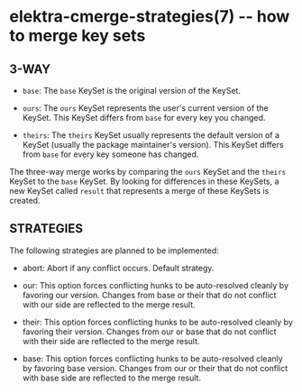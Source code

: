 # elektra-cmerge-strategies(7) -- how to merge key sets

## 3-WAY

- `base`:
  The `base` KeySet is the original version of the KeySet.

- `ours`:
  The `ours` KeySet represents the user's current version of the KeySet.
  This KeySet differs from `base` for every key you changed.

- `theirs`:
  The `theirs` KeySet usually represents the default version of a KeySet (usually the package maintainer's version).
  This KeySet differs from `base` for every key someone has changed.

The three-way merge works by comparing the `ours` KeySet and the `theirs` KeySet to the `base` KeySet. By looking for differences in these KeySets, a new KeySet called `result` that represents a merge of these KeySets is created.

## STRATEGIES

The following strategies are planned to be implemented:

- abort:
  Abort if any conflict occurs. Default strategy.

- our:
  This option forces conflicting hunks to be auto-resolved cleanly by favoring our version. Changes from base or their that do not conflict with our side are reflected to the merge result.

- their:
  This option forces conflicting hunks to be auto-resolved cleanly by favoring their version. Changes from our or base that do not conflict with their side are reflected to the merge result.

- base:
  This option forces conflicting hunks to be auto-resolved cleanly by favoring base version. Changes from our or their that do not conflict with base side are reflected to the merge result.
